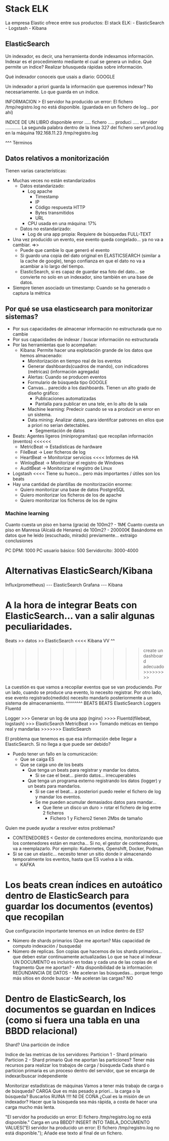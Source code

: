 # Stack ELK
La empresa Elastic ofrece entre sus productos:
El stack ELK:
    - ElasticSearch 
    - Logstash 
    - Kibana

## ElasticSearch
Un indexador, es decir, una herramienta donde indexamos información.
Indexar es el procedimiento mediante el cual se genera un índice.
Qué permite un índice? Realizar bñusqueda rápidas sobre información.

Qué indexador conoceis que usais a diario: GOOGLE

Un indexador a priori guarda la información que queremos indexar?
No necesariamente. Lo que guarda en un índice.

INFORMACION > El servidor ha producido un error: El fichero /tmp/registro.log no está disponible.
(guardada en un fichero de log... por ahí)

INDICE DE UN LIBRO
disponible
error    .....
fichero  .....
produci  .....
servidor ............ La segunda palabra dentro de la linea 327 del fichero serv1.prod.log en la máquina 192.168.11.23
/tmp/registro.log

^^^ Términos

## Datos relativos a monitorización
Tienen varias características:
- Muchas veces no están estandarizados
    - Datos estandarizado:  
        - Log apache
            - Timestamp
            - IP
            - Código respuesta HTTP
            - Bytes transmitidos
            - URL
        - CPU usada en una máquina: 17%
    - Datos no estandarizado:  
        - Log de una app propia: Requiere de búsquedas FULL-TEXT
- Una vez producido un evento, ese evento queda congelado... ya no va a cambiar.  =>> 
    - Puede que cambie lo que generó el evento
    - Si guardo una copia del dato original en ELASTICSEARCH (similar a la cache de google), 
      tengo confianza en que el dato no va a acambiar a lo largo del tiempo.
    - ElasticSearch, si es capaz de guardar esa foto del dato... se convierte no solo en un indexador,
      sino también en una base de datos.
- Siempre tienen asociado un timestamp: Cuando se ha generado o captura la métrica

## Por qué se usa elasticsearch para monitorizar sistemas?
- Por sus capacidades de almacenar información no estructurada que no cambie
- Por sus capacidades de indexar / buscar información no estructurada
- Por las herramientas que lo acompañan:
    - Kibana: Permite hacer una explotación grande de los datos que hemos almacenado:
        - Monitorización en tiempo real de los eventos
        - Generar dashboards(cuadros de mando), con indicadores (métricas) (información agregada)
        - Alertas: Cuando se producen eventos
        - Formulario de búsqueda tipo GOOGLE
        - Canvas... parecido a los dashboards. Tienen un alto grado de diseño gráfico:
            - Publicaciones automatizadas
            - Pantalla para publicar en una tele, en lo alto de la sala
        * Machine learning: Predecir cuando se va a producir un error en un sistema.
        * Data mining: Analizar datos, para identifcar patrones en ellos que a priori no serian detectables.
            - Segmentación de datos
- Beats: Agentes ligeros (miniprogramitas) que recopilan información (eventos) <<<<<<
    - MetricBeat  -> Estadísticas de hardware
    - FileBeat    -> Leer ficheros de log
    - HeartBeat   -> Monitorizar servicios <<<< Informes de HA
    - WinlogBeat  -> Monitorizar el registro de Windows
    - AuditBeat   -> Monitorizar el registro de Linux
- Logstash <<<< Tiene su hueco... pero más importantes / útiles son los beats
- Hay una cantidad de plantillas de monitorización enorme:
    - Quiero monitorizar una base de datos PostgreSQL
    - Quiero monitorizar los ficheros de los de apache
    - Quiero monitorizar los ficheros de los de nginx

### Machine learning
Cuanto cuesta un piso en barna (gracia) de 100m2? 
    - 1M€
Cuanto cuesta un piso en Manresa (Alcalá de Henares) de 100m2? 
    - 200000€
Basándome en datos que he leido (escuchado, mirado) previamente... extraigo conclusiones

PC DPM: 1000
PC usuario básico: 500
Servidorcito: 3000-4000 

# Alternativas ElasticSearch/Kibana
Influx(prometheus) --- ElasticSearch
Grafana            --- Kibana

# A la hora de integrar Beats con ElasticSearch... van a salir algunas peculiaridades.
Beats     >> datos >>     ElasticSearch   <<<<   Kibana
 VV                                                ^^   
  >>>>>>>>>>> create un dashboard adecuado >>>>>>>>>
  
La cuestión es que vamos a recopilar eventos que se van produciendo.
Por un lado, cuando se produce una evento, lo necesito registrar.
Por otro lado, ese evento registrado(medido) necesito mandarlo posteriormente a un sistema de almacenamiento.
                                                                                        ^^^^^^^^
                            BEATS                       BEATS                         ElasticSearch
                            Loggers                     Fluentd
                            
Logger >>> Generar un log de una app (nginx)     >>>>   Fluentd(filebeat, logstash)  >>> ElasticSearch
MetricBeat  >>> Tomando méticas en tiempo real y mandarlas      >>>>>>>                  ElasticSearch

El problema que tenemos es que esa información debe llegar a ElasticSearch.
Si no llega a que puede ser debido?
- Puedo tener un fallo en la comunicación: 
    - Que se caiga ES
    - Que se caiga uno de los beats
        - Que tenga un beats para registrar y mandar los datos.
            - Si se cae el beat... pierdo datos... irrecuperables
        - Que tenga un programa externo registrando los datos (logger) y un beats para mandarlos.
            - Si se cae el beat... a posteriori puedo reeler el fichero de log y mandar los eventos.
            - Se me pueden acumular demasiados datos para mandar...
                - Que llene un disco un duro > rotar el fichero de log entre 2 ficheros
                    - Fichero 1 y Fichero2 tienen 2Mbs de tamaño

Quien me puede ayudar a resolver estos problemas?
- CONTENEDORES < Gestor de contenedores encima, monitorizando que los contenedores están en marcha... Si no,
                 el gestor de contenedores, va a reemplazarlo. Por ejemplo: Kubernetes, Openshift, Docker, Podman
- Si se cae un elastic... necesito tener un sitio donde ir almacenando temporalmente los eventos, hasta que ES vuelva a la vida.
    - KAFKA


# Los beats crean índices en autoático dentro de ElasticSearch para guardar los documentos (eventos) que recopilan
Que configuración importante tenemos en un índice dentro de ES?
- Número de shards primarios (Que me aportan? Más capacidad de computo indexación / busqueda)
- Número de replicas. Son copias que hacemos de los shards primarios... que deben estar continuamente actualizadas
                      Lo que se hace al indexar UN DOCUMENTO es incluirlo en todas y cada una de las copias de el fragmento
                      Que me aportan? 
                        - Alta disponibilidad de la información: REDUNDANCIA DE DATOS
                        - Me aceleran las búsquedas... porque tengo más sitios en donde buscar
                        - Me aceleran las cargas? NO 



# Dentro de ElasticSearch, los documentos se guardan en Indices (como si fuera una tabla en una BBDD relacional)
Shard? Una partición de índice 



Indice de las metricas de los servidores:
    Particion 1 - Shard primario
    Particion 2 - Shard primario
Qué me aportan las particiones? 
    Tener más recursos para realizar los trabajos de carga / búsqueda
    Cada shard o particion primaria es un proceso dentro del servidor, que se encarga de indexar/buscar independiente
    

Monitorizar estadísticas de máquinas
    Vamos a tener más trabajo de carga o de búsqueda?     CARGA
    Que es más pesado a priori... la carga o la búsqueda? Buscarlos RUINA !!!! NI DE COÑA
    ¿Cual es la misión de un indexador? Hacer que la búsqueda sea más rápida, 
                                        a costa de hacer una carga mucho más lenta.
                                        
                                        
"El servidor ha producido un error: El fichero /tmp/registro.log no está disponible."
Carga en una BBDD?
INSERT INTO TABLA_DOCUMENTO VALUES("El servidor ha producido un error: El fichero /tmp/registro.log no está disponible.");
Añade ese texto al final de un fichero.